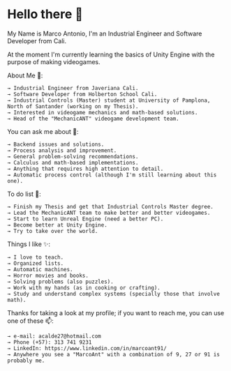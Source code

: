 # Hello there 👋

My Name is Marco Antonio, I'm an Industrial Engineer and Software Developer from Cali. 

At the moment I'm currently learning the basics of Unity Engine with the purpose of making videogames.

About Me 🤔:

    → Industrial Engineer from Javeriana Cali.
    → Software Developer from Holberton School Cali.
    → Industrial Controls (Master) student at University of Pamplona, North of Santander (working on my Thesis).
    → Interested in videogame mechanics and math-based solutions.
    → Head of the "MechanicANT" videogame development team.

You can ask me about 💬:

    → Backend issues and solutions.
    → Process analysis and improvement.
    → General problem-solving recommendations.
    → Calculus and math-based implementations.
    → Anything that requires high attention to detail.
    → Automatic process control (although I'm still learning about this one).

To do list 🌱:

    → Finish my Thesis and get that Industrial Controls Master degree.
    → Lead the MechanicANT team to make better and better videogames.
    → Start to learn Unreal Engine (need a better PC).
    → Become better at Unity Engine.
    → Try to take over the world.
    
Things I like ✨:

    → I love to teach.
    → Organized lists.
    → Automatic machines.
    → Horror movies and books.
    → Solving problems (also puzzles).
    → Work with my hands (as in cooking or crafting).
    → Study and understand complex systems (specially those that involve math).
    

Thanks for taking a look at my profile; if you want to reach me, you can use one of these 📫:

    → e-mail: acalde27@hotmail.com
    → Phone (+57): 313 741 9231
    → LinkedIn: https://www.linkedin.com/in/marcoant91/
    → Anywhere you see a "MarcoAnt" with a combination of 9, 27 or 91 is probably me.


<!--
**MarcoANT9/marcoANT9** is a ✨ _special_ ✨ repository because its `README.md` (this file) appears on your GitHub profile.

Here are some ideas to get you started:

- 🔭 I’m currently working on ...
- 🌱 I’m currently learning ...
- 👯 I’m looking to collaborate on ...
- 🤔 I’m looking for help with ...
- 💬 Ask me about ...
- 📫 How to reach me: ...
- 😄 Pronouns: ...
- ⚡ Fun fact: ...
-->
